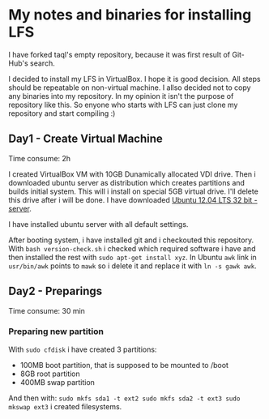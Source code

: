 My notes and binaries for installing LFS
========================================

I have forked taql's empty repository, because it was first result of Git-Hub's search.

I decided to install my LFS in VirtualBox. I hope it is good decision. All steps should be repeatable on non-virtual machine. I allso decided not to copy any binaries into my repository. In my opinion it isn't the purpose of repository like this. So enyone who starts with LFS can just clone my repository and start compiling :)

Day1 - Create Virtual Machine
-----------------------------
Time consume: 2h

I created VirtualBox VM with 10GB Dunamically allocated VDI drive. Then i downloaded ubuntu server as distribution which creates partitions and builds initial system. This will i install on special 5GB virtual drive. I'll delete this drive after i will be done. I have downloaded [Ubuntu 12.04 LTS 32 bit - server](http://www.ubuntu.com/download/server/thank-you?distro=server&release=lts&bits=32).

I have installed ubuntu server with all default settings.

After booting system, i have installed git and i checkouted this repository. With `bash version-check.sh` i checked which required software i have and then installed the rest with `sudo apt-get install xyz`. In Ubuntu `awk` link in `usr/bin/awk` points to `mawk` so i delete it and replace it with `ln -s gawk awk`.

Day2 - Preparings
-----------------
Time consume: 30 min

### Preparing new partition
With `sudo cfdisk` i have created 3 partitions:
* 100MB boot partition, that is supposed to be mounted to /boot
* 8GB root partition
* 400MB swap partition

And then with:
`
sudo mkfs sda1 -t ext2
sudo mkfs sda2 -t ext3
sudo mkswap ext3
`
i created filesystems.


